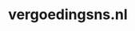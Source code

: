 ---
layout: post
title:  "vergoedingsns.nl"
internal_url:  "/data/vergoedingsns.nl.html"
categories: dutchgov
---